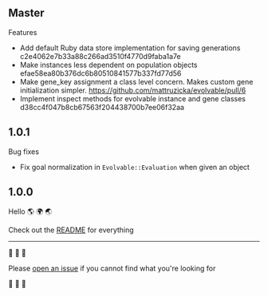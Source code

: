 ## Master

Features
* Add default Ruby data store implementation for saving generations c2e4062e7b33a88c266ad3510f4770d9faba1a7e
* Make instances less dependent on population objects efae58ea80b376dc6b80510841577b337fd77d56
* Make gene_key assignment a class level concern. Makes custom gene initialization simpler. https://github.com/mattruzicka/evolvable/pull/6
* Implement inspect methods for evolvable instance and gene classes d38cc4f047b8cb67563f204438700b7ee06f32aa

## 1.0.1

Bug fixes
* Fix goal normalization in `Evolvable::Evaluation` when given an object

## 1.0.0

Hello 🌎 🌍 🌏

Check out the [README](https://github.com/mattruzicka/evolvable/blob/master/README.md) for everything

___


🧬 🧬 🧬

Please [open an issue](https://github.com/mattruzicka/evolvable/issues/new) if you cannot find what you're looking for

🧬 🧬 🧬
